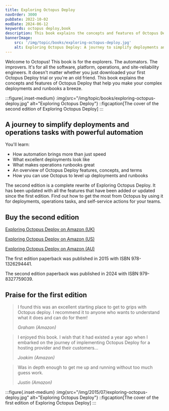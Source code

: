 ```yaml
---
title: Exploring Octopus Deploy
navOrder: 3000
pubDate: 2022-10-02
modDate: 2024-06-12
keywords: octopus deploy,book
description: This book explains the concepts and features of Octopus Deploy that help you make your complex deployments and runbooks a breeze.
bannerImage:
    src: '/img/topic/books/exploring-octopus-deploy.jpg'
    alt: Exploring Octopus Deploy: A journey to simplify deployments and operations tasks with powerful automation
---
```


Welcome to Octopus! This book is for the explorers. The automators. The improvers. It's for all the software, platform, operations, and site-reliability engineers. It doesn't matter whether you just downloaded your first Octopus Deploy trial or you're an old friend. This book explains the concepts and features of Octopus Deploy that help you make your complex deployments and runbooks a breeze.

:::figure{.inset-medium}
:img{src="/img/topic/books/exploring-octopus-deploy.jpg" alt="Exploring Octopus Deploy"}
::figcaption[The cover of the second edition of Exploring Octopus Deploy]
:::

## A journey to simplify deployments and operations tasks with powerful automation

You'll learn:

- How automation brings more than just speed
- What excellent deployments look like
- What makes operations runbooks great
- An overview of Octopus Deploy features, concepts, and terms
- How you can use Octopus to level up deployments and runbooks

The second edition is a complete rewrite of Exploring Octopus Deploy. It has been updated with all the features that have been added or updated since the first edition. Find out how to get the most from Octopus by using it for deployments, operations tasks, and self-service actions for your teams.

## Buy the second edition

[Exploring Octopus Deploy on Amazon (UK)](https://www.amazon.co.uk/dp/B0D6VKQNBK/)

[Exploring Octopus Deploy on Amazon (US)](https://www.amazon.com/dp/B0D6VKQNBK/)

[Exploring Octopus Deploy on Amazon (AU)](https://www.amazon.com.au/dp/B0D6VKQNBK/)

The first edition paperback was published in 2015 with ISBN 978-1326294441.

The second edition paperback was published in 2024 with ISBN 979-8327759039.
 
## Praise for the first edition

> I found this was an excellent starting place to get to grips with Octopus deploy. I recommend it to anyone who wants to understand what it does and can do for them!
>
> <cite>Graham (Amazon)</cite>

> I enjoyed this book. I wish that it had existed a year ago when I embarked on the journey of implementing Octopus Deploy for a hosting provider and their customers…
> 
> <cite>Joakim (Amazon)</cite>

> Was in depth enough to get me up and running without too much guess work.
>
> <cite>Justin (Amazon)</cite>

:::figure{.inset-medium}
:img{src="/img/2015/07/exploring-octopus-deploy.jpg" alt="Exploring Octopus Deploy"}
::figcaption[The cover of the first edition of Exploring Octopus Deploy]
:::
